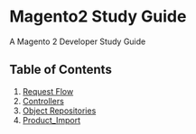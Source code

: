 # Magento2 Study Guide
A Magento 2 Developer Study Guide

## Table of Contents

  1. [Request Flow](/Request_Flow.md)
  1. [Controllers](/Controllers.md)
  1. [Object Repositories](/Object_Repositories.md)
  1. [Product_Import](/Product_Import.md)
